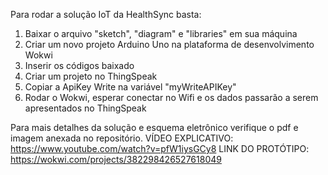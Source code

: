 Para rodar a solução IoT da HealthSync basta:

1. Baixar o arquivo "sketch", "diagram" e "libraries" em sua máquina
2. Criar um novo projeto Arduino Uno na plataforma de desenvolvimento Wokwi
3. Inserir os códigos baixado
4. Criar um projeto no ThingSpeak 
5. Copiar a ApiKey Write na variável "myWriteAPIKey"
6. Rodar o Wokwi, esperar conectar no Wifi e os dados passarão a serem apresentados no ThingSpeak

Para mais detalhes da solução e esquema eletrônico verifique o pdf e imagem anexada no repositório.
VÍDEO EXPLICATIVO: https://www.youtube.com/watch?v=pfW1iysGCy8
LINK DO PROTÓTIPO: https://wokwi.com/projects/382298426527618049
